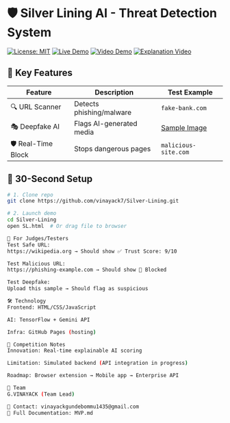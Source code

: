 # 🛡️ Silver Lining AI - Threat Detection System

[![License: MIT](https://img.shields.io/badge/License-MIT-blue.svg)](LICENSE)
[![Live Demo](https://img.shields.io/badge/Try_Online-Here-green)](https://github.com/vinayack7/Silver-Lining/blob/7aa9edd3d988ea05bd28cba4942f83be64b40146/SL.html)
[![Video Demo](https://img.shields.io/badge/Video_Demo-Here-red)](https://drive.google.com/file/d/1FOLh3OPfuckIW0o2swGFXAWhN9ICngMA/view)
[![Explanation Video](https://img.shields.io/badge/Watch_Video-Here-purple)](https://drive.google.com/file/d/1SNCplL_UkRUdFjr8UqSbhFkSsRqC65uM/view?usp=drivesdk)

## 🌟 Key Features
| Feature | Description | Test Example |
|---------|-------------|--------------|
| 🔍 URL Scanner | Detects phishing/malware | `fake-bank.com` |
| 🎭 Deepfake AI | Flags AI-generated media | [Sample Image](assets/test-image.jpg) |
| 🛡️ Real-Time Block | Stops dangerous pages | `malicious-site.com` |

## 🚀 30-Second Setup
```bash
# 1. Clone repo
git clone https://github.com/vinayack7/Silver-Lining.git

# 2. Launch demo
cd Silver-Lining
open SL.html  # Or drag file to browser

🧪 For Judges/Testers
Test Safe URL:
https://wikipedia.org → Should show ✅ Trust Score: 9/10

Test Malicious URL:
https://phishing-example.com → Should show 🚫 Blocked

Test Deepfake:
Upload this sample → Should flag as suspicious

🛠️ Technology
Frontend: HTML/CSS/JavaScript

AI: TensorFlow + Gemini API

Infra: GitHub Pages (hosting)

📌 Competition Notes
Innovation: Real-time explainable AI scoring

Limitation: Simulated backend (API integration in progress)

Roadmap: Browser extension → Mobile app → Enterprise API

👥 Team
G.VINAYACK (Team Lead)

📧 Contact: vinayackgundebommu1435@gmail.com
📄 Full Documentation: MVP.md
